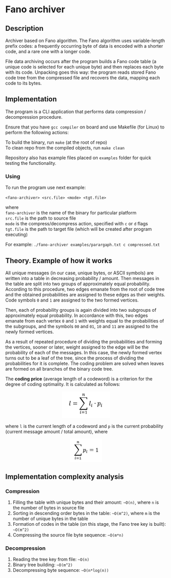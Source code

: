 # Fano archiver

## Description

Archiver based on Fano algorithm. The Fano algorithm uses 
variable-length prefix codes: a frequently occurring byte of data 
is encoded with a shorter code, and a rare one with a longer code.

File data archiving occurs after the program builds a Fano code 
table (a unique code is selected for each unique byte) and then 
replaces each byte with its code. Unpacking goes this way: 
the program reads stored Fano code tree from the compressed file 
and recovers the data, mapping each code to its bytes.

## Implementation

The program is a CLI application that performs data compression / 
decompression procedure. 

Ensure that you have `gcc compiler` on board and use Makefile 
(for Linux) to perform the following actions:

To build the binary, run `make` (at the root of repo) \
To clean repo from the compiled objects, run `make clean`

Repository also has example files placed on `examples` folder for 
quick testing the functionality.

### Using

To run the program use next example:

`<fano-archiver> <src.file> <mode> <tgt.file>`

where\
`fano-archiver` is the name of the binary for particular 
platform\
`src.file` is the path to source file\
`mode` is the compress/decompress action, specified with `c` or 
`d` flags\
`tgt.file` is the path to target file (which will be created after 
program executing)

For example:
`./fano-archiver examples/parargaph.txt c compressed.txt`

## Theory. Example of how it works

All unique messages (in our case, unique bytes, or ASCII symbols) 
are written into a table in decreasing probability / amount.
Then messages in the table are split into two groups of approximately 
equal probability. According to this procedure, two edges emanate
from the root of code tree and the obtained probabilities are 
assigned to these edges as their weights. Code symbols `0` and `1` 
are assigned to the two formed vertices. 

Then, each of probability groups is again divided into two 
subgroups of approximately equal probability. In accordance with
this, two edges emanate from each vertex `0` and `1` with weights
equal to the probabilities of the subgroups, and the symbols
`00` and `01`, `10` and `11` are assigned to the newly formed 
vertices. 

As a result of repeated procedure of dividing the probabilities 
and forming the vertices, sooner or later, weight assigned to the 
edge will be the probability of each of the messages. In this case,
the newly formed vertex turns out to be a leaf of the tree, since 
the process of dividing the probabilities for it is complete. The
coding problem are solved when leaves are formed on all branches 
of the binary code tree.

The **coding price** (average length of a codeword) is a criterion for 
the degree of coding optimality. It is calculated as follows:

<p align="center">
    <img src="examples/readme_img/coding_price.png" width="150"/>
</p>

where `l` is the current length of a codeword and `p` is the current 
probability (current message amount / total amount), where

<p align="center">
    <img src="examples/readme_img/p.png" width="100"/>
</p>

## Implementation complexity analysis

### Compression

1. Filling the table with unique bytes and their amount: `~O(n)`, 
where `n` is the number of bytes in source file
2. Sorting in descending order bytes in the table: `~O(m^2)`, 
where `m` is the number of unique bytes in the table
3. Formation of codes in the table (on this stage, the Fano
tree key is built): `~O(m^2)`
4. Compressing the source file byte sequence: `~O(m*n)`

### Decompression
1. Reading the tree key from file: `~O(n)`
2. Binary tree building: `~O(m^2)`
3. Decompressing byte sequence: `~O(n*log(n))`
